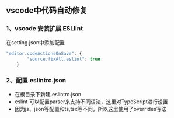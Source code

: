 ## vscode中代码自动修复
### 1、vscode 安装扩展 ESLlint
在setting.json中添加配置
``` js
"editor.codeActionsOnSave": {
        "source.fixAll.eslint": true
    }
```
### 2、配置.eslintrc.json
* 在根目录下新建.eslintrc.json
* eslint 可以配置parser来支持不同语法，这里对TypeScript进行设置
* 因为js、json等配置和ts,tsx等不同，所以这里使用了overrides写法
